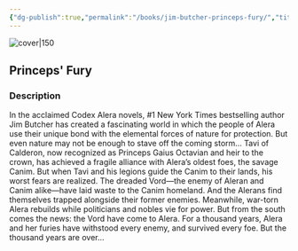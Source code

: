 ```yaml
---
{"dg-publish":true,"permalink":"/books/jim-butcher-princeps-fury/","title":"Princeps' Fury","tags":["Fantasy"]}
---
```




![cover|150](http://books.google.com/books/content?id=TlVY3S7Pna0C&printsec=frontcover&img=1&zoom=1&edge=curl&source=gbs_api)

## Princeps' Fury

### Description

In the acclaimed Codex Alera novels, #1 New York Times bestselling author Jim Butcher has created a fascinating world in which the people of Alera use their unique bond with the elemental forces of nature for protection. But even nature may not be enough to stave off the coming storm… Tavi of Calderon, now recognized as Princeps Gaius Octavian and heir to the crown, has achieved a fragile alliance with Alera’s oldest foes, the savage Canim. But when Tavi and his legions guide the Canim to their lands, his worst fears are realized. The dreaded Vord—the enemy of Aleran and Canim alike—have laid waste to the Canim homeland. And the Alerans find themselves trapped alongside their former enemies. Meanwhile, war-torn Alera rebuilds while politicians and nobles vie for power. But from the south comes the news: the Vord have come to Alera. For a thousand years, Alera and her furies have withstood every enemy, and survived every foe. But the thousand years are over...
```
